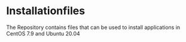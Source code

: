 # Installationfiles
The Repository contains files that can be used to install applications in CentOS 7.9 and Ubuntu 20.04
